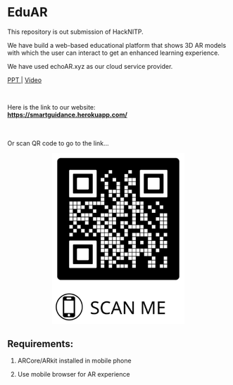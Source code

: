 # EduAR
This repository is out submission of HackNITP. 

We have build a web-based educational platform that shows 3D AR models with which the user can interact to get an enhanced learning experience. 

We have used echoAR.xyz as our cloud service provider.

<a href="https://docs.google.com/presentation/d/1zgVfkYEq0rpw7DGV6lFlTYfB2UCmhlyjhmoN4Dc-mdE/edit?ts=6003fba6#slide=id.gc6f59039d_0_10"> PPT </a> 
| <a href="https://drive.google.com/file/d/16yqHVklGvX6fPNwGQYOqtKXSBaHprsJO/view?usp=sharing"> Video </a>


<br>

Here is the link to our website: <br>
<b><a href="https://smartguidance.herokuapp.com/"> https://smartguidance.herokuapp.com/ </a></b>



<br><br>
Or scan QR code to go to the link...
<p align="center"><img src="https://github.com/shah-deep/Augmented-Reality-using-Vuforia/blob/main/SmartGuidance.jpg" width="300" title="QR code for website"></p>



<h2>Requirements:</h2>

1. ARCore/ARkit installed in mobile phone

2. Use mobile browser for AR experience


